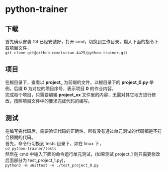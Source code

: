 # python-trainer

## 下载
首先确认安装 Git 已经安装好，打开 cmd，切换到工作目录，输入下面的指令下载项目文件，\
`git clone git@github.com:Lucian-4a25/python-trainer.git`

## 项目
在根目录下，查看以 **project_** 为前缀的文件，以根目录下的 **project_0.py** 举例，后缀 **0** 为对应的项目序号，表示项目 **0** 的作业内容。\
完成每个项目，只需要编辑 **project_xx** 文件里的内容，无需对其它地方进行修改，按照项目文件中的要求完成代码的编写。

## 测试
在编写完代码后，需要验证代码的正确性，所有没有通过单元测试的代码都是不符合预期的代码。\
首先，命令行切换到 tests 目录下，如在 linux 下，\
`cd python-trainer/tests`\
然后在 cmd 中输入下面的命令运行单元测试，(如果测试 project_1 则只需要修改后面部分为 test_project_1.py)，\
`python3 -m unittest -v ./test_project_0.py`
